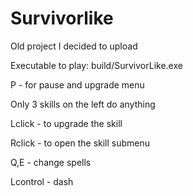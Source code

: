 # Survivorlike
Old project I decided to upload

Executable to play: build/SurvivorLike.exe

P - for pause and upgrade menu

Only 3 skills on the left do anything

Lclick - to upgrade the skill

Rclick - to open the skill submenu

Q,E - change spells

Lcontrol - dash
